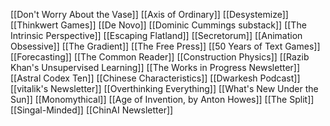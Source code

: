 [[Don't Worry About the Vase]]
[[Axis of Ordinary]]
[[Desystemize]]
[[Thinkwert Games]]
[[De Novo]]
[[Dominic Cummings substack]]
[[The Intrinsic Perspective]]
[[Escaping Flatland]]
[[Secretorum]]
[[Animation Obsessive]]
[[The Gradient]]
[[The Free Press]]
[[50 Years of Text Games]]
[[Forecasting]]
[[The Common Reader]]
[[Construction Physics]]
[[Razib Khan's Unsupervised Learning]]
[[The Works in Progress Newsletter]]
[[Astral Codex Ten]]
[[Chinese Characteristics]]
[[Dwarkesh Podcast]]
[[vitalik's Newsletter]]
[[Overthinking Everything]]
[[What's New Under the Sun]]
[[Monomythical]]
[[Age of Invention, by Anton Howes]]
[[The Split]]
[[Singal-Minded]]
[[ChinAI Newsletter]]
